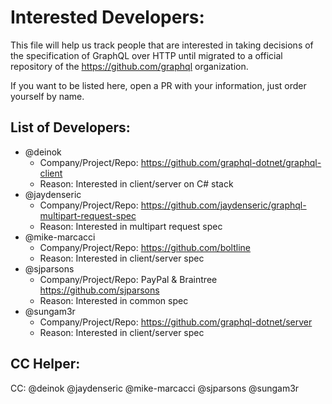 # Interested Developers:
This file will help us track people that are interested in taking decisions of the specification of GraphQL over HTTP until migrated to a official repository of the https://github.com/graphql organization.

If you want to be listed here, open a PR with your information, just order yourself by name.

## List of Developers:
* @deinok
  * Company/Project/Repo: https://github.com/graphql-dotnet/graphql-client
  * Reason: Interested in client/server on C# stack
* @jaydenseric
  * Company/Project/Repo: https://github.com/jaydenseric/graphql-multipart-request-spec
  * Reason: Interested in multipart request spec
* @mike-marcacci
  * Company/Project/Repo: https://github.com/boltline
  * Reason: Interested in client/server spec
* @sjparsons
  * Company/Project/Repo: PayPal & Braintree https://github.com/sjparsons
  * Reason: Interested in common spec
* @sungam3r
  * Company/Project/Repo: https://github.com/graphql-dotnet/server
  * Reason: Interested in client/server spec
## CC Helper:
CC: @deinok @jaydenseric @mike-marcacci @sjparsons @sungam3r
